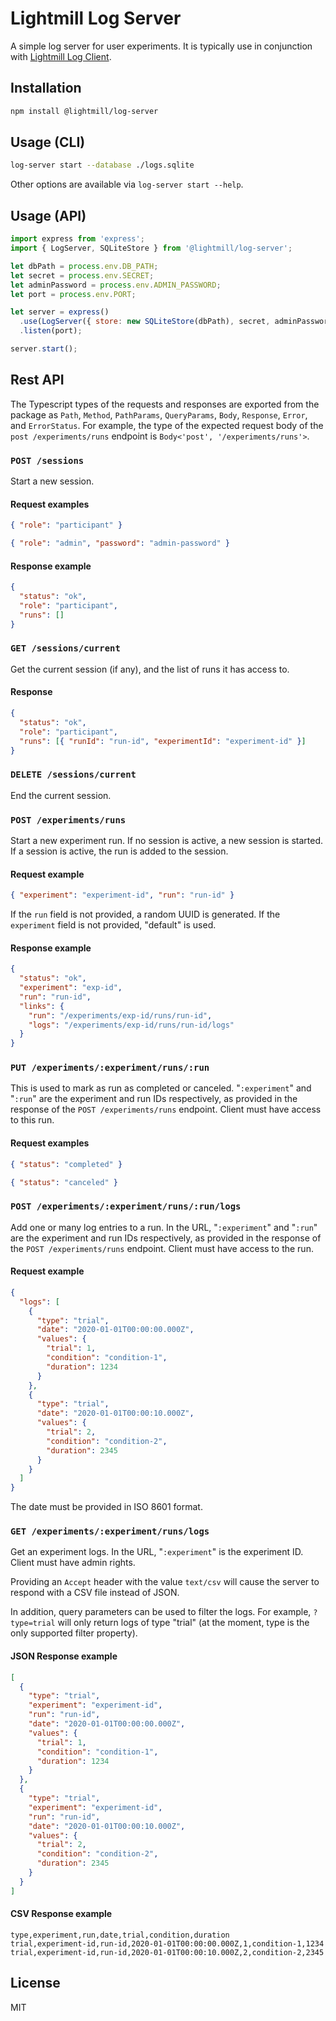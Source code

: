 # Lightmill Log Server

A simple log server for user experiments. It is typically use in conjunction with [Lightmill Log Client](../log-client).

## Installation

```sh
npm install @lightmill/log-server
```

## Usage (CLI)

```sh
log-server start --database ./logs.sqlite
```

Other options are available via `log-server start --help`.

## Usage (API)

```js
import express from 'express';
import { LogServer, SQLiteStore } from '@lightmill/log-server';

let dbPath = process.env.DB_PATH;
let secret = process.env.SECRET;
let adminPassword = process.env.ADMIN_PASSWORD;
let port = process.env.PORT;

let server = express()
  .use(LogServer({ store: new SQLiteStore(dbPath), secret, adminPassword }))
  .listen(port);

server.start();
```

## Rest API

The Typescript types of the requests and responses are exported from the package as `Path`, `Method`, `PathParams`, `QueryParams`, `Body`, `Response`, `Error`, and `ErrorStatus`.
For example, the type of the expected request body of the `post /experiments/runs` endpoint is `Body<'post', '/experiments/runs'>`.

### `POST /sessions`

Start a new session.

#### Request examples

```json
{ "role": "participant" }
```

```json
{ "role": "admin", "password": "admin-password" }
```

#### Response example

```json
{
  "status": "ok",
  "role": "participant",
  "runs": []
}
```

### `GET /sessions/current`

Get the current session (if any), and the list of runs it has access to.

#### Response

```json
{
  "status": "ok",
  "role": "participant",
  "runs": [{ "runId": "run-id", "experimentId": "experiment-id" }]
}
```

### `DELETE /sessions/current`

End the current session.

### `POST /experiments/runs`

Start a new experiment run. If no session is active, a new session is started. If a session is active, the run is added to the session.

#### Request example

```json
{ "experiment": "experiment-id", "run": "run-id" }
```

If the `run` field is not provided, a random UUID is generated. If the `experiment` field is not provided, "default" is used.

#### Response example

```json
{
  "status": "ok",
  "experiment": "exp-id",
  "run": "run-id",
  "links": {
    "run": "/experiments/exp-id/runs/run-id",
    "logs": "/experiments/exp-id/runs/run-id/logs"
  }
}
```

### `PUT /experiments/:experiment/runs/:run`

This is used to mark as run as completed or canceled. "`:experiment`" and "`:run`" are the experiment and run IDs respectively, as provided in the response of the `POST /experiments/runs` endpoint. Client must have access to this run.

#### Request examples

```json
{ "status": "completed" }
```

```json
{ "status": "canceled" }
```

### `POST /experiments/:experiment/runs/:run/logs`

Add one or many log entries to a run. In the URL, "`:experiment`" and "`:run`" are the experiment and run IDs respectively, as provided in the response of the `POST /experiments/runs` endpoint. Client must have access to the run.

#### Request example

```json
{
  "logs": [
    {
      "type": "trial",
      "date": "2020-01-01T00:00:00.000Z",
      "values": {
        "trial": 1,
        "condition": "condition-1",
        "duration": 1234
      }
    },
    {
      "type": "trial",
      "date": "2020-01-01T00:00:10.000Z",
      "values": {
        "trial": 2,
        "condition": "condition-2",
        "duration": 2345
      }
    }
  ]
}
```

The date must be provided in ISO 8601 format.

### `GET /experiments/:experiment/runs/logs`

Get an experiment logs. In the URL, "`:experiment`" is the experiment ID. Client must have admin rights.

Providing an `Accept` header with the value `text/csv` will cause the server to respond with a CSV file instead of JSON.

In addition, query parameters can be used to filter the logs. For example, `?type=trial` will only return logs of type "trial" (at the moment, type is the only supported filter property).

#### JSON Response example

```json
[
  {
    "type": "trial",
    "experiment": "experiment-id",
    "run": "run-id",
    "date": "2020-01-01T00:00:00.000Z",
    "values": {
      "trial": 1,
      "condition": "condition-1",
      "duration": 1234
    }
  },
  {
    "type": "trial",
    "experiment": "experiment-id",
    "run": "run-id",
    "date": "2020-01-01T00:00:10.000Z",
    "values": {
      "trial": 2,
      "condition": "condition-2",
      "duration": 2345
    }
  }
]
```

#### CSV Response example

```csv
type,experiment,run,date,trial,condition,duration
trial,experiment-id,run-id,2020-01-01T00:00:00.000Z,1,condition-1,1234
trial,experiment-id,run-id,2020-01-01T00:00:10.000Z,2,condition-2,2345
```

## License

MIT
